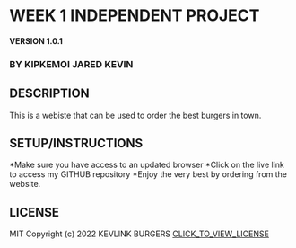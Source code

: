 # WEEK 1 INDEPENDENT PROJECT

#### VERSION 1.0.1

### BY KIPKEMOI JARED KEVIN

## DESCRIPTION 
This is a webiste that can be used to order the best burgers in town.

## SETUP/INSTRUCTIONS

*Make sure you have access to an updated browser
*Click on the live link to access my GITHUB repository
*Enjoy the very best by ordering from the website.


## LICENSE
MIT Copyright (c) 2022 KEVLINK BURGERS
[CLICK_TO_VIEW_LICENSE](LICENSE)

